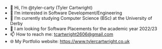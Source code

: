 - 👋 Hi, I’m @tyler-carty (Tyler Cartwright)
- 👀 I’m interested in Software Development/Engineering
- 🌱 I’m currently studying Computer Science (BSc) at the University of Derby
- 💼 I am looking for Software Placements for the academic year 2022/23
- 📫 How to reach me: tcartwright2606@gmail.com
- 🌐 My Portfolio website: https://www.tylercartwright.co.uk

<!---
tyler-carty/tyler-carty is a ✨ special ✨ repository because its `README.md` (this file) appears on your GitHub profile.
You can click the Preview link to take a look at your changes.
--->
